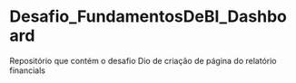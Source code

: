 # Desafio_FundamentosDeBI_Dashboard
Repositório que contém o desafio Dio de criação de página do relatório financials
